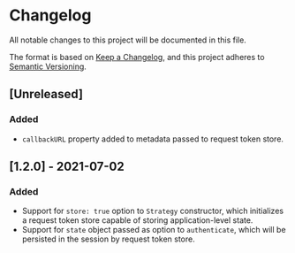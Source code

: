 # Changelog
All notable changes to this project will be documented in this file.

The format is based on [Keep a Changelog](https://keepachangelog.com/en/1.0.0/),
and this project adheres to [Semantic Versioning](https://semver.org/spec/v2.0.0.html).

## [Unreleased]
### Added
- `callbackURL` property added to metadata passed to request token store.

## [1.2.0] - 2021-07-02
### Added

- Support for `store: true` option to `Strategy` constructor, which initializes
a request token store capable of storing application-level state.
- Support for `state` object passed as option to `authenticate`, which will be
persisted in the session by request token store.
